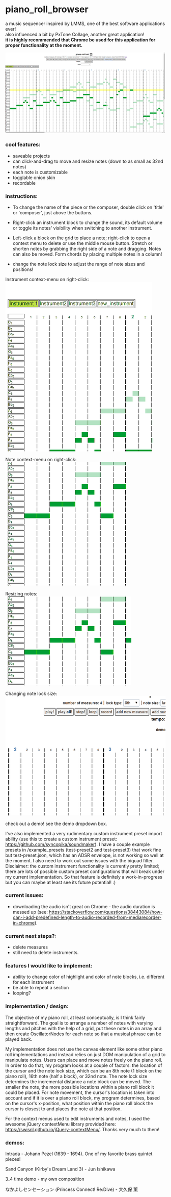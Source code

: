 # piano_roll_browser    
a music sequencer inspired by LMMS, one of the best software applications ever!    
also influenced a bit by PxTone Collage, another great application!      
**it is highly recommended that Chrome be used for this application for proper functionality at the moment.**    
     
![screenshot of the piano roll](screenshots/current.png "current look")    
    
### cool features:    
- saveable projects    
- can click-and-drag to move and resize notes (down to as small as 32nd notes)   
- each note is customizable    
- togglable onion skin    
- recordable    
     
### instructions:    
- To change the name of the piece or the composer, double click on 'title' or 'composer', just above the buttons.     
    
- Right-click an instrument block to change the sound, its default volume or toggle its notes' visibility when switching to another instrument.    
    
- Left-click a block on the grid to place a note; right-click to open a context menu to delete or use the middle mouse button. Stretch or shorten notes by grabbing the right side of a note and dragging. Notes can also be moved. Form chords by placing multiple notes in a column!    
    
- change the note lock size to adjust the range of note sizes and positions!    
    
Instrument context-menu on right-click:    
![instrument context menu](screenshots/instrument_menu.gif "instrument context menu")   
    
Note context-menu on right-click:    
![note context menu](screenshots/note_menu.gif "note context menu")   
    
Resizing notes:    
![resizing notes](screenshots/note_resize.gif "resizing notes")    
    
Changing note lock size:    
![changing note lock size](screenshots/note_lock.gif "changing note lock size")    
	
check out a demo! see the demo dropdown box.    
    
I've also implemented a very rudimentary custom instrument preset import ability (use this to create a custom instrument preset: https://github.com/syncopika/soundmaker). I have a couple example presets in /example_presets (test-preset2 and test-preset3) that work fine but test-preset.json, which has an ADSR envelope, is not working so well at the moment. I also need to work out some issues with the biquad filter.    
Disclaimer: the custom instrument functionality is currently pretty limited; there are lots of possible custom preset configurations that will break under my current implementation. So that feature is definitely a work-in-progress but you can maybe at least see its future potential! :)    
    
### current issues:        
- downloading the audio isn't great on Chrome - the audio duration is messed up (see: https://stackoverflow.com/questions/38443084/how-can-i-add-predefined-length-to-audio-recorded-from-mediarecorder-in-chrome).    
    
### current next steps?:    
- delete measures
- still need to delete instruments.    
    
### features I would like to implement:    
- ability to change color of highlight and color of note blocks, i.e. different for each instrument    
- be able to repeat a section    
- looping?
    
### implementation / design:    
The objective of my piano roll, at least conceptually, is I think fairly straightforward. The goal is to arrange a number of notes with
varying lengths and pitches with the help of a grid, put these notes in an array and then create OscillatorNodes for each note so that a musical phrase can be played back.    
    
My implementation does not use the canvas element like some other piano roll implementations and instead relies on just DOM manipulation of a grid to manipulate notes.
Users can place and move notes freely on the piano roll. In order to do that, my program looks at a couple of factors: the location of the cursor and the note lock size, which can be an 8th note (1 block on the piano roll), 16th note (half a block), or 32nd note. The note lock size determines the incremental distance a note block can be moved. The smaller the note, the more possible locations within a piano roll block it could be placed. For note movement, the cursor's location is taken into account and if it is over a piano roll block, my program determines, based on the cursor's x-position, what position within the piano roll block the cursor is closest to and places the note at that position.    
    
For the context menus used to edit instruments and notes, I used the awesome jQuery contextMenu library provided here: https://swisnl.github.io/jQuery-contextMenu/. Thanks very much to them!
    
### demos:    
Intrada - Johann Pezel (1639 - 1694). One of my favorite brass quintet pieces!    
    
Sand Canyon (Kirby's Dream Land 3) - Jun Ishikawa
    
3_4 time demo - my own composition    
    
なかよしセンセーション (Princess Connect! Re:Dive) - 大久保 薫


    

